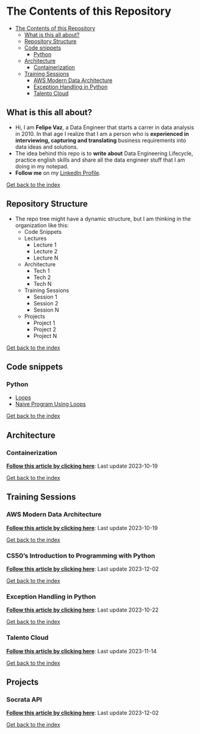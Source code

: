 # The Contents of this Repository

- [The Contents of this Repository](#the-contents-of-this-repository)
  - [What is this all about?](#what-is-this-all-about)
  - [Repository Structure](#repository-structure)
  - [Code snippets](#code-snippets)
    - [Python](#python)
  - [Architecture](#architecture)
    - [Containerization](#containerization)
  - [Training Sessions](#training-sessions)
    - [AWS Modern Data Architecture](#aws-modern-data-architecture)
    - [Exception Handling in Python](#exception-handling-in-python)
    - [Talento Cloud](#talento-cloud)

## What is this all about?

- Hi, I am **Felipe Vaz**, a Data Engineer that starts a carrer in data analysis in 2010. In that age I realize that I am a person who is **experienced in interviewing, capturing and translating** business requirements into data ideas and solutions. 
- The idea behind this repo is to **write about** Data Engineering Lifecycle, practice english skills and share all the data engineer stuff that I am doing in my notepad.
- **Follow me** on my [LinkedIn Profile](https://www.linkedin.com/in/vazfelipe/?locale=en_US).

[Get back to the index](#the-contents-of-this-repository)

## Repository Structure

- The repo tree might have a dynamic structure, but I am thinking in the organization like this:
  - Code Snippets
  - Lectures
    - Lecture 1
    - Lecture 2
    - Lecture N
  - Architecture
    - Tech 1
    - Tech 2
    - Tech N
  - Training Sessions
    - Session 1
    - Session 2
    - Session N
  - Projects
    - Project 1
    - Project 2
    - Project N

[Get back to the index](#the-contents-of-this-repository)

## Code snippets
### Python
- [Loops](/Code%20Snippets/Python/loops.py)
- [Naive Program Using Loops](/Code%20Snippets/Python/naive_do_something_n_times.py)

[Get back to the index](#the-contents-of-this-repository)

## Architecture
### Containerization

**[Follow this article by clicking here](/Containers/Containers.md)**: Last update 2023-10-19

[Get back to the index](#the-contents-of-this-repository)

## Training Sessions
### AWS Modern Data Architecture

**[Follow this article by clicking here](/AWS/Modern_Data_AWS.md)**: Last update 2023-10-19

[Get back to the index](#the-contents-of-this-repository)

### CS50’s Introduction to Programming with Python

**[Follow this article by clicking here](/CS50/CS50.md)**: Last update 2023-12-02

[Get back to the index](#the-contents-of-this-repository)

### Exception Handling in Python

**[Follow this article by clicking here](/Python/error_exception.md)**: Last update 2023-10-22

[Get back to the index](#the-contents-of-this-repository)

### Talento Cloud

**[Follow this article by clicking here](/Introdução%20à%20Programação/talento_cloud.md)**: Last update 2023-11-14

[Get back to the index](#the-contents-of-this-repository)

## Projects
### Socrata API

**[Follow this article by clicking here](/Projects/socrata_api_python/README.md)**: Last update 2023-12-02

[Get back to the index](#the-contents-of-this-repository)